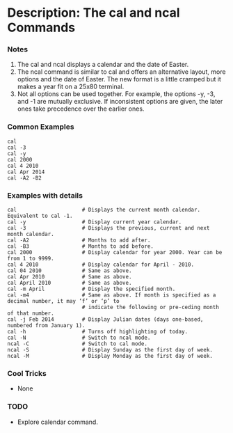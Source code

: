 # Description: The cal and ncal Commands

### Notes
1. The cal and ncal displays a calendar and the date of Easter.
2. The ncal command is similar to cal and offers an alternative layout, more options and the date of Easter.
   The new format is a little cramped but it makes a year fit on a 25x80 terminal.
3. Not all options can be used together. For example, the options -y, -3, and -1 are mutually exclusive. If
   inconsistent options are given, the later ones take precedence over the earlier ones.

### Common Examples
```shell
cal
cal -3
cal -y
cal 2000
cal 4 2010
cal Apr 2014
cal -A2 -B2
```

### Examples with details
```shell
cal                     # Displays the current month calendar. Equivalent to cal -1.
cal -y                  # Display current year calendar.
cal -3                  # Displays the previous, current and next month calendar.
cal -A2                 # Months to add after.
cal -B3                 # Months to add before.
cal 2000                # Display calendar for year 2000. Year can be from 1 to 9999.
cal 4 2010              # Display calendar for April - 2010.
cal 04 2010             # Same as above.
cal Apr 2010            # Same as above.
cal April 2010          # Same as above.
cal -m April            # Display the specified month.
cal -m4                 # Same as above. If month is specified as a decimal number, it may ‘f’ or ‘p’ to
                        # indicate the following or pre‐ceding month of that number.
cal -j Feb 2014         # Display Julian dates (days one-based, numbered from January 1).
cal -h                  # Turns off highlighting of today.
cal -N                  # Switch to ncal mode.
ncal -C                 # Switch to cal mode.
ncal -S                 # Display Sunday as the first day of week.
ncal -M                 # Display Monday as the first day of week.
```

### Cool Tricks
* None

### TODO
* Explore calendar command.
